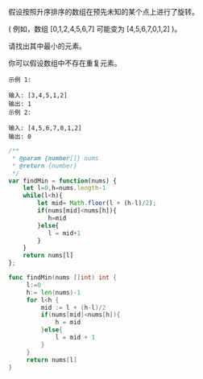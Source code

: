 假设按照升序排序的数组在预先未知的某个点上进行了旋转。

( 例如，数组 [0,1,2,4,5,6,7] 可能变为 [4,5,6,7,0,1,2] )。

请找出其中最小的元素。

你可以假设数组中不存在重复元素。
```
示例 1:

输入: [3,4,5,1,2]
输出: 1
示例 2:

输入: [4,5,6,7,0,1,2]
输出: 0
```
```js
/**
 * @param {number[]} nums
 * @return {number}
 */
var findMin = function(nums) {
    let l=0,h=nums.length-1
    while(l<h){
        let mid= Math.floor(l + (h-l)/2);
        if(nums[mid]<nums[h]){
           h=mid
        }else{ 
           l = mid+1
        }
    }
    return nums[l]
};
```
```go
func findMin(nums []int) int {
     l:=0
     h:= len(nums)-1
     for l<h {
         mid := l + (h-l)/2
         if(nums[mid]<nums[h]){
             h = mid
         }else{
             l = mid + 1
         }
     }
     return nums[l]
}
```
